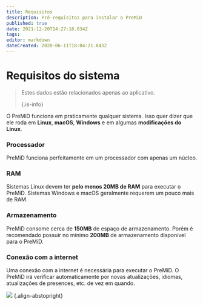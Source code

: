 ```yaml
---
title: Requisitos
description: Pré-requisitos para instalar o PreMiD
published: true
date: 2021-12-20T14:27:18.034Z
tags:
editor: markdown
dateCreated: 2020-06-11T18:04:21.843Z
---
```


# Requisitos do sistema

> Estes dados estão relacionados apenas ao aplicativo. 
> 
> {.is-info}

O PreMiD funciona em praticamente qualquer sistema. Isso quer dizer que ele roda em **Linux**, **macOS**, **Windows** e em algumas **modificações do Linux**.

### Processador
PreMiD funciona perfeitamente em um processador com apenas um núcleo.

### RAM
Sistemas Linux devem ter **pelo menos 20MB de RAM** para executar o PreMiD. Sistemas Windows e macOS geralmente requerem um pouco mais de RAM.

### Armazenamento
PreMiD consome cerca de **150MB** de espaço de armazenamento. Porém é recomendado possuir no mínimo **200MB** de armazenamento disponível para o PreMiD.

### Conexão com a internet
Uma conexão com a internet é necessária para executar o PreMiD. O PreMiD irá verificar automaticamente por novas atualizações, idiomas, atualizações de presences, etc. de vez em quando.

![](https://a.icons8.com/ViUXyjOj/f4tFww/svg.svg) {.align-abstopright}
